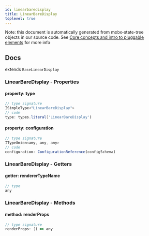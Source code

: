 ```yaml
---
id: linearbaredisplay
title: LinearBareDisplay
toplevel: true
---
```


Note: this document is automatically generated from mobx-state-tree objects in
our source code. See
[Core concepts and intro to pluggable elements](/docs/developer_guide/) for more
info

## Docs

extends `BaseLinearDisplay`

### LinearBareDisplay - Properties

#### property: type

```js
// type signature
ISimpleType<"LinearBareDisplay">
// code
type: types.literal('LinearBareDisplay')
```

#### property: configuration

```js
// type signature
ITypeUnion<any, any, any>
// code
configuration: ConfigurationReference(configSchema)
```

### LinearBareDisplay - Getters

#### getter: rendererTypeName

```js
// type
any
```

### LinearBareDisplay - Methods

#### method: renderProps

```js
// type signature
renderProps: () => any
```

